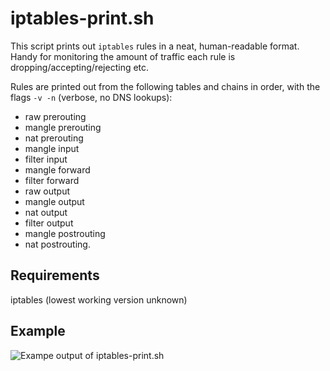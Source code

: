 # iptables-print.sh

This script prints out `iptables` rules in a neat, human-readable format.
Handy for monitoring the amount of traffic each rule is dropping/accepting/rejecting etc.

Rules are printed out from the following tables and chains in order, with the flags `-v -n` (verbose, no DNS lookups):
* raw prerouting
* mangle prerouting
* nat prerouting
* mangle input
* filter input
* mangle forward
* filter forward
* raw output
* mangle output
* nat output
* filter output
* mangle postrouting
* nat postrouting.

## Requirements
iptables (lowest working version unknown)

## Example
![Exampe output of iptables-print.sh](https://github.com/jktoiuhito/iptables-print.sh/blob/master/example-output.png)